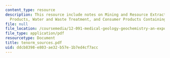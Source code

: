 ```yaml
---
content_type: resource
description: This resource include notes on Mining and Resource Extraction, Energy
  Products, Water and Waste Treatment, and Consumer Products Containing TENORM.
file: null
file_location: /coursemedia/12-091-medical-geology-geochemistry-an-exposure-january-iap-2006/ddcb8398e803ae32b57e1b7ed4cf7acc_tenorm_sources.pdf
file_type: application/pdf
resourcetype: Document
title: tenorm_sources.pdf
uid: ddcb8398-e803-ae32-b57e-1b7ed4cf7acc
---
```

